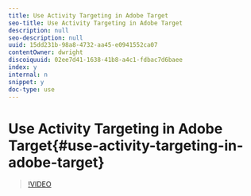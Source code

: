 ```yaml
---
title: Use Activity Targeting in Adobe Target
seo-title: Use Activity Targeting in Adobe Target
description: null
seo-description: null
uuid: 15dd231b-98a8-4732-aa45-e0941552ca07
contentOwner: dwright
discoiquuid: 02ee7d41-1638-41b8-a4c1-fdbac7d6baee
index: y
internal: n
snippet: y
doc-type: use
---
```


# Use Activity Targeting in Adobe Target{#use-activity-targeting-in-adobe-target}

>[!VIDEO](https://video.tv.adobe.com/v/17385/?quality=12)

